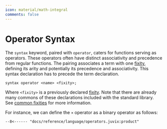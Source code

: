 ```yaml
---
icon: material/math-integral
comments: false
---
```


# Operator Syntax

The `syntax` keyword, paired with `operator`, caters for functions serving as
operators. These operators often have distinct associativity and precedence from
regular functions. The pairing associates a term with one [fixity](./fixity.md),
defining its arity and potentially its precedence and associativity. This syntax
declaration has to precede the term declaration.

```juvix
syntax operator <name> <fixity>;
```

Where `<fixity>` is a previously declared [fixity](./fixity.md). Note that there
are already many commons of these declarations included with the standard
library. See [common fixities](./fixity.md#examples-of-fixity-declarations) for more
information.

For instance, we can define the `×` operator as a binary operator as follows:

```juvix
--8<------ "docs/reference/language/operators.juvix:product"
```
